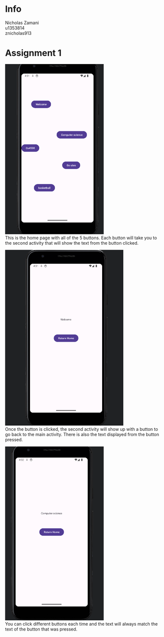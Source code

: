# Info
Nicholas Zamani  
u1353814  
znicholas913  

# Assignment 1

![Alt text](images/screenshot1.png)  
This is the home page with all of the 5 buttons. Each button will take you to the second activity that will show the text from the button clicked.  

![Alt text](images/screenshot2.png)  
Once the button is clicked, the second activity will show up with a button to go back to the main activity. There is also the text displayed from the button pressed.  

![Alt text](images/screenshot3.png)  
You can click different buttons each time and the text will always match the text of the button that was pressed. 
